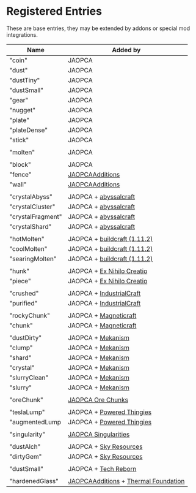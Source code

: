 # Registered Entries

These are base entries, they may be extended by addons or special mod integrations.

| Name                              | Added by                                                                                                                                                                      |
|-----------------------------------|-------------------------------------------------------------------------------------------------------------------------------------------------------------------------------|
| "coin"                            | JAOPCA                                                                                                                                                                        |
| "dust"                            | JAOPCA                                                                                                                                                                        |
| "dustTiny"                        | JAOPCA                                                                                                                                                                        |
| "dustSmall"                       | JAOPCA                                                                                                                                                                        |
| "gear"                            | JAOPCA                                                                                                                                                                        |
| "nugget"                          | JAOPCA                                                                                                                                                                        |
| "plate"                           | JAOPCA                                                                                                                                                                        |
| "plateDense"                      | JAOPCA                                                                                                                                                                        |
| "stick"                           | JAOPCA                                                                                                                                                                        |
|                                   |                                                                                                                                                                               |
| "molten"                          | JAOPCA                                                                                                                                                                        |
|                                   |                                                                                                                                                                               |
| "block"                           | JAOPCA                                                                                                                                                                        |
| "fence"                           | [JAOPCAAdditions](https://minecraft.curseforge.com/projects/jaopcaadditions)                                                                                        |
| "wall"                            | [JAOPCAAdditions](https://minecraft.curseforge.com/projects/jaopcaadditions)                                                                                        |
|                                   |                                                                                                                                                                               |
| "crystalAbyss"                    | JAOPCA + [abyssalcraft](https://minecraft.curseforge.com/projects/abyssalcraft)                                                                                               |
| "crystalCluster"                  | JAOPCA + [abyssalcraft](https://minecraft.curseforge.com/projects/abyssalcraft)                                                                                               |
| "crystalFragment"                 | JAOPCA + [abyssalcraft](https://minecraft.curseforge.com/projects/abyssalcraft)                                                                                               |
| "crystalShard"                    | JAOPCA + [abyssalcraft](https://minecraft.curseforge.com/projects/abyssalcraft)                                                                                               |
|                                   |                                                                                                                                                                               |
| "hotMolten"                       | JAOPCA + [buildcraft (1.11.2)](https://minecraft.curseforge.com/projects/buildcraft)                                                                                          |
| "coolMolten"                      | JAOPCA + [buildcraft (1.11.2)](https://minecraft.curseforge.com/projects/buildcraft)                                                                                          |
| "searingMolten"                   | JAOPCA + [buildcraft (1.11.2)](https://minecraft.curseforge.com/projects/buildcraft)                                                                                          |
|                                   |                                                                                                                                                                               |
| "hunk"                            | JAOPCA + [Ex Nihilo Creatio](https://minecraft.curseforge.com/projects/ex-nihilo-creatio)                                                                                     |
| "piece"                           | JAOPCA + [Ex Nihilo Creatio](https://minecraft.curseforge.com/projects/ex-nihilo-creatio)                                                                                     |
|                                   |                                                                                                                                                                               |
| "crushed"                         | JAOPCA + [IndustrialCraft](https://minecraft.curseforge.com/projects/industrial-craft)                                                                                        |
| "purified"                        | JAOPCA + [IndustrialCraft](https://minecraft.curseforge.com/projects/industrial-craft)                                                                                        |
|                                   |                                                                                                                                                                               |
| "rockyChunk"                      | JAOPCA + [Magneticraft](https://minecraft.curseforge.com/projects/magneticraft)                                                                                               |
| "chunk"                           | JAOPCA + [Magneticraft](https://minecraft.curseforge.com/projects/magneticraft)                                                                                               |
|                                   |                                                                                                                                                                               |
| "dustDirty"                       | JAOPCA + [Mekanism](https://minecraft.curseforge.com/projects/mekanism)                                                                                                       |
| "clump"                           | JAOPCA + [Mekanism](https://minecraft.curseforge.com/projects/mekanism)                                                                                                       |
| "shard"                           | JAOPCA + [Mekanism](https://minecraft.curseforge.com/projects/mekanism)                                                                                                       |
| "crystal"                         | JAOPCA + [Mekanism](https://minecraft.curseforge.com/projects/mekanism)                                                                                                       |
| "slurryClean"                     | JAOPCA + [Mekanism](https://minecraft.curseforge.com/projects/mekanism)                                                                                                       |
| "slurry"                          | JAOPCA + [Mekanism](https://minecraft.curseforge.com/projects/mekanism)                                                                                                       |
|                                   |                                                                                                                                                                               |
| "oreChunk"                        | [JAOPCA Ore Chunks](https://minecraft.curseforge.com/projects/aobd-ore-chunks)                                                                                                |
|                                   |                                                                                                                                                                               |
| "teslaLump"                       | JAOPCA + [Powered Thingies](https://minecraft.curseforge.com/projects/powered-thingies)                                                                                       |
| "augmentedLump                    | JAOPCA + [Powered Thingies](https://minecraft.curseforge.com/projects/powered-thingies)                                                                                       |
|                                   |                                                                                                                                                                               |
| "singularity"                     | [JAOPCA Singularities](https://minecraft.curseforge.com/projects/jaopcasingularities)                                                                                         |
|                                   |                                                                                                                                                                               |
| "dustAlch"                        | JAOPCA + [Sky Resources](https://minecraft.curseforge.com/projects/sky-resources)                                                                                             |
| "dirtyGem"                        | JAOPCA + [Sky Resources](https://minecraft.curseforge.com/projects/sky-resources)                                                                                             |
|                                   |                                                                                                                                                                               |
| "dustSmall"                       | JAOPCA + [Tech Reborn](https://minecraft.curseforge.com/projects/techreborn)                                                                                                  |
|                                   |                                                                                                                                                                               |
| "hardenedGlass"                   | [JAOPCAAdditions](https://minecraft.curseforge.com/projects/jaopcaadditions) + [Thermal Foundation](https://minecraft.curseforge.com/projects/thermal-foundation)   |
